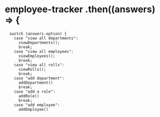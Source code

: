 # employee-tracker  .then((answers) => {
      switch (answers.option) {
        case "view all departments":
          viewDepartments();
          break;
        case "view all employees":
          viewEmployees();
          break;
        case "view all rolls":
          viewRolls();
          break;
        case "add department":
          addDepartment()
          break;
        case "add a role":
          addRole()
          break; 
        case "add employee":
          addEmployee()
           